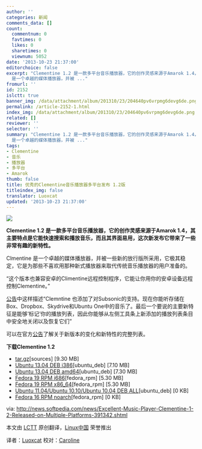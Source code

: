 ```yaml
---
author: ''
categories: 新闻
comments_data: []
count:
  commentnum: 0
  favtimes: 0
  likes: 0
  sharetimes: 0
  viewnum: 5052
date: '2013-10-23 21:37:00'
editorchoice: false
excerpt: "Clementine 1.2 是一款多平台音乐播放器，它的创作灵感来源于Amarok 1.4，其主要特点是它能快速搜索和播放音乐，而且其界面易用，这次新发布它带来了一些非常有趣的新特性。\r\nClmentine
  是一个卓越的媒体播放器，并被 ..."
fromurl: ''
id: 2152
islctt: true
banner_img: /data/attachment/album/201310/23/204640pv6vrpmg6devg6de.png
permalink: /article-2152-1.html
index_img: /data/attachment/album/201310/23/204640pv6vrpmg6devg6de.png.thumb.jpg
related: []
reviewer: ''
selector: ''
summary: "Clementine 1.2 是一款多平台音乐播放器，它的创作灵感来源于Amarok 1.4，其主要特点是它能快速搜索和播放音乐，而且其界面易用，这次新发布它带来了一些非常有趣的新特性。\r\nClmentine
  是一个卓越的媒体播放器，并被 ..."
tags:
- Clementine
- 音乐
- 播放器
- 多平台
- Amarok
thumb: false
title: 优秀的Clementine音乐播放器多平台发布 1.2版
titleindex_img: false
translator: Luoxcat
updated: '2013-10-23 21:37:00'
---
```


 ![](/data/attachment/album/201310/23/204640pv6vrpmg6devg6de.png)


**Clementine 1.2 是一款多平台音乐播放器，它的创作灵感来源于Amarok 1.4，其主要特点是它能快速搜索和播放音乐，而且其界面易用，这次新发布它带来了一些非常有趣的新特性。**


Clmentine 是一个卓越的媒体播放器，并被一些新的放行版所采用，它极其稳定，它是为那些不喜欢用那种新式播放器来取代传统音乐播放器的用户准备的。


“这个版本也兼容安卓的Climentine远程控制程序，它能让你用你的安卓设备远程控制Clementine。”


[公告](http://www.clementine-player.org/)中这样描述“Clemntine 也添加了对Subsonic的支持。现在你能听存储在Box、Dropbox、Skydrive和Ubuntu One中的音乐了。最后一个要说的主要新特征是能够‘标记’你的播放列表，因此你能够从左侧工具条上新添加的播放列表条目中安全地关闭以及恢复它们”


可以在官方[公告](http://www.clementine-player.org/)了解关于新版本的变化和新特性的完整列表。


**下载Clementine 1.2**


* [tar.gz](https://clementine-player.googlecode.com/files/clementine-1.2.0.tar.gz)[sources] [9.30 MB]
* [Ubuntu 13.04 DEB i386](https://clementine-player.googlecode.com/files/clementine_1.2.0%7Eraring_i386.deb)[ubuntu\_deb] [7.10 MB]
* [Ubuntu 13.04 DEB amd64](https://clementine-player.googlecode.com/files/clementine_1.2.0%7Eraring_amd64.deb)[ubuntu\_deb] [7.30 MB]
* [Fedora 19 RPM i686](https://clementine-player.googlecode.com/files/clementine-1.2.0-1.fc19.i686.rpm)[fedora\_rpm] [5.30 MB]
* [Fedora 19 RPM x86\_64](https://clementine-player.googlecode.com/files/clementine-1.2.0-1.fc19.x86_64.rpm)[fedora\_rpm] [5.30 MB]
* [Ubuntu 11.04/Ubuntu 10.10/Ubuntu 10.04 DEB ALL](http://code.google.com/p/clementine-player/downloads/list)[ubuntu\_deb] [0 KB]
* [Fedora 16 RPM noarch](http://code.google.com/p/clementine-player/downloads/list)[fedora\_rpm] [0 KB]


 


via: <http://news.softpedia.com/news/Excellent-Music-Player-Clementine-1-2-Released-on-Multiple-Platforms-391342.shtml>


本文由 [LCTT](https://github.com/LCTT/TranslateProject) 原创翻译，[Linux中国](http://linux.cn/) 荣誉推出


译者：[Luoxcat](https://github.com/Luoxcat) 校对：[Caroline](https://github.com/carolinewuyan)